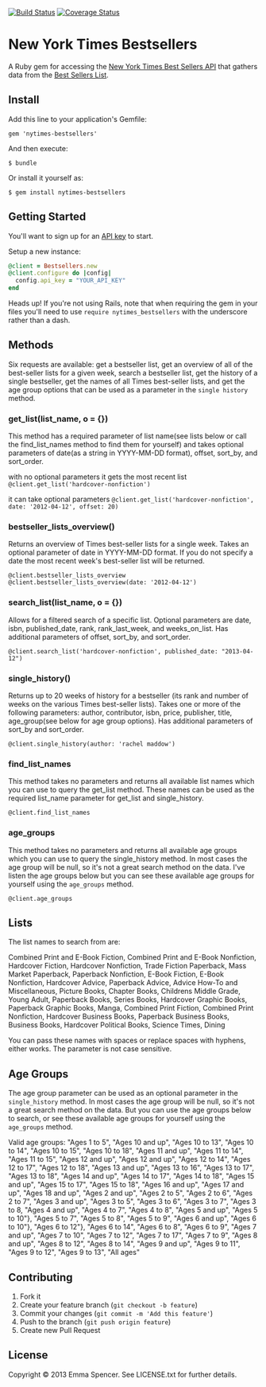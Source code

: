 [![Build Status](https://travis-ci.org/enspencer/nytimes-bestsellers.png?branch=master)](https://travis-ci.org/enspencer/nytimes-bestsellers) [![Coverage Status](https://coveralls.io/repos/enspencer/nytimes-bestsellers/badge.png)](https://coveralls.io/r/enspencer/nytimes-bestsellers)

# New York Times Bestsellers

A Ruby gem for accessing the [New York Times Best Sellers API](http://developer.nytimes.com/docs/best_sellers_api) that gathers data from the [Best Sellers List](http://www.nytimes.com/best-sellers-books/).

## Install

Add this line to your application's Gemfile:

    gem 'nytimes-bestsellers'

And then execute:

    $ bundle

Or install it yourself as:

    $ gem install nytimes-bestsellers

## Getting Started

You'll want to sign up for an [API key](http://developer.nytimes.com/apps/register) to start.

Setup a new instance:

```ruby
@client = Bestsellers.new
@client.configure do |config|  
  config.api_key = "YOUR_API_KEY"
end
```

Heads up! If you're not using Rails, note that when requiring the gem in your files you'll need to use `require nytimes_bestsellers` with the underscore rather than a dash.

## Methods

Six requests are available: get a bestseller list, get an overview of all of the best-seller lists for a given week, search a bestseller list, get the history of a single bestseller, get the names of all Times best-seller lists, and get the age group options that can be used as a parameter in the `single history` method.

### get_list(list_name, o = {})

This method has a required parameter of list name(see lists below or call the find_list_names method to find them for yourself) and takes optional parameters of date(as a string in YYYY-MM-DD format), offset, sort_by, and sort_order.

with no optional parameters it gets the most recent list
`@client.get_list('hardcover-nonfiction')`

it can take optional parameters
`@client.get_list('hardcover-nonfiction', date: '2012-04-12', offset: 20)`

### bestseller_lists_overview()

Returns an overview of Times best-seller lists for a single week. Takes an optional parameter of date in YYYY-MM-DD format. If you do not specify a date the most recent week's best-seller list will be returned.

`@client.bestseller_lists_overview`
`@client.bestseller_lists_overview(date: '2012-04-12')`


### search_list(list_name, o = {})

Allows for a filtered search of a specific list. Optional parameters are date, isbn, published_date, rank, rank_last_week, and weeks_on_list. Has additional parameters of offset, sort_by, and sort_order.

`@client.search_list('hardcover-nonfiction', published_date: "2013-04-12")`

### single_history()

Returns up to 20 weeks of history for a bestseller (its rank and number of weeks on the various Times best-seller lists). Takes one or more of the following parameters: author, contributor, isbn, price, publisher, title, age_group(see below for age group options). Has additional parameters of sort_by and sort_order.

`@client.single_history(author: 'rachel maddow')`


### find_list_names

This method takes no parameters and returns all available list names which you can use to query the get_list method. These names can be used as the required list_name parameter for get_list and single_history.

`@client.find_list_names`

### age_groups

This method takes no parameters and returns all available age groups which you can use to query the single_history method. In most cases the age group will be null, so it's not a great search method on the data. I've listen the age groups below but you can see these available age groups for yourself using the `age_groups` method.

`@client.age_groups`


## Lists

The list names to search from are:

Combined Print and E-Book Fiction, Combined Print and E-Book Nonfiction, Hardcover Fiction, Hardcover Nonfiction, Trade Fiction Paperback, Mass Market Paperback, Paperback Nonfiction, E-Book Fiction, E-Book Nonfiction, Hardcover Advice, Paperback Advice, Advice How-To and Miscellaneous, Picture Books, Chapter Books, Childrens Middle Grade, Young Adult, Paperback Books, Series Books, Hardcover Graphic Books, Paperback Graphic Books, Manga, Combined Print Fiction, Combined Print Nonfiction, Hardcover Business Books, Paperback Business Books, Business Books, Hardcover Political Books, Science Times, Dining

You can pass these names with spaces or replace spaces with hyphens, either works. The parameter is not case sensitive.

## Age Groups

The age group parameter can be used as an optional parameter in the `single_history` method. In most cases the age group will be null, so it's not a great search method on the data. But you can use the age groups below to search, or see these available age groups for yourself using the `age_groups` method.

Valid age groups: "Ages 1 to 5", "Ages 10 and up", "Ages 10 to 13", "Ages 10 to 14", "Ages 10 to 15", "Ages 10 to 18", "Ages 11 and up", "Ages 11 to 14", "Ages 11 to 15", "Ages 12 and  up", "Ages 12 and up", "Ages 12 to 14", "Ages 12 to 17", "Ages 12 to 18", "Ages 13 and up", "Ages 13 to 16", "Ages 13 to 17", "Ages 13 to 18", "Ages 14 and up", "Ages 14 to 17", "Ages 14 to 18", "Ages 15 and up", "Ages 15 to 17", "Ages 15 to 18", "Ages 16 and up", "Ages 17 and up", "Ages 18 and up", "Ages 2 and up", "Ages 2 to 5", "Ages 2 to 6", "Ages 2 to 7", "Ages 3 and up", "Ages 3 to 5", "Ages 3 to 6", "Ages 3 to 7", "Ages 3 to 8, "Ages 4 and up", "Ages 4 to 7", "Ages 4 to 8", "Ages 5 and up", "Ages 5 to 10"}, "Ages 5 to 7", "Ages 5 to 8", "Ages 5 to 9", "Ages 6 and up", "Ages 6 to 10"}, "Ages 6 to 12"}, "Ages 6 to 14", "Ages 6 to 8", "Ages 6 to 9", "Ages 7 and up", "Ages 7 to 10", "Ages 7 to 12", "Ages 7 to 17", "Ages 7 to 9", "Ages 8 and up", "Ages 8 to 12", "Ages 8 to 14", "Ages 9 and up", "Ages 9 to 11", "Ages 9 to 12", "Ages 9 to 13", "All ages"

## Contributing

1. Fork it
2. Create your feature branch (`git checkout -b feature`)
3. Commit your changes (`git commit -m 'Add this feature'`)
4. Push to the branch (`git push origin feature`)
5. Create new Pull Request

## License

Copyright © 2013 Emma Spencer. See LICENSE.txt for further details.
